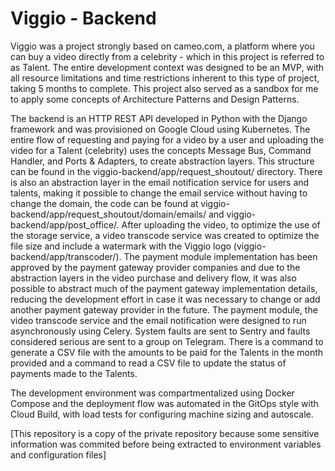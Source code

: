 # Viggio - Backend

Viggio was a project strongly based on cameo.com, a platform where you can buy a video directly from a celebrity - which in this project is referred to as Talent. The entire development context was designed to be an MVP, with all resource limitations and time restrictions inherent to this type of project, taking 5 months to complete. This project also served as a sandbox for me to apply some concepts of Architecture Patterns and Design Patterns.

The backend is an HTTP REST API developed in Python with the Django framework and was provisioned on Google Cloud using Kubernetes. The entire flow of requesting and paying for a video by a user and uploading the video for a Talent (celebrity) uses the concepts Message Bus, Command Handler, and Ports & Adapters, to create abstraction layers. This structure can be found in the viggio-backend/app/request_shoutout/ directory. There is also an abstraction layer in the email notification service for users and talents, making it possible to change the email service without having to change the domain, the code can be found at viggio-backend/app/request_shoutout/domain/emails/ and viggio-backend/app/post_office/.
After uploading the video, to optimize the use of the storage service, a video transcode service was created to optimize the file size and include a watermark with the Viggio logo (viggio-backend/app/transcoder/).
The payment module implementation has been approved by the payment gateway provider companies and due to the abstraction layers in the video purchase and delivery flow, it was also possible to abstract much of the payment gateway implementation details, reducing the development effort in case it was necessary to change or add another payment gateway provider in the future.
The payment module, the video transcode service and the email notification were designed to run asynchronously using Celery. System faults are sent to Sentry and faults considered serious are sent to a group on Telegram.
There is a command to generate a CSV file with the amounts to be paid for the Talents in the month provided and a command to read a CSV file to update the status of payments made to the Talents.

The development environment was compartmentalized using Docker Compose and the deployment flow was automated in the GitOps style with Cloud Build, with load tests for configuring machine sizing and autoscale.

[This repository is a copy of the private repository because some sensitive information was commited before being extracted to environment variables and configuration files]
